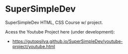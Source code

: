 # SuperSimpleDev
 SuperSimpleDev HTML, CSS Course w/ project.
 
 Acess the Youtube Project here (under development):
 - https://gutopsilva.github.io/SuperSimpleDev/youtube-project/youtube.html
